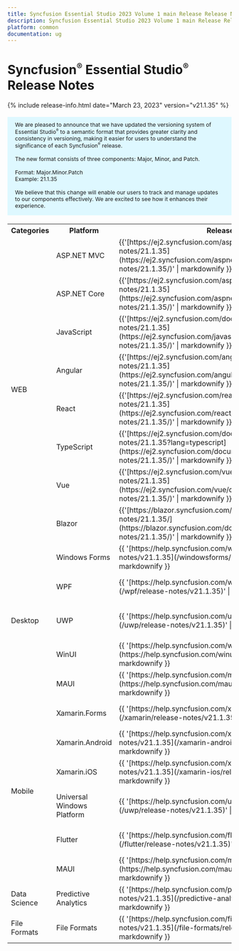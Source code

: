 ```yaml
---
title: Syncfusion Essential Studio 2023 Volume 1 main Release Release Notes  
description: Syncfusion Essential Studio 2023 Volume 1 main Release Release Notes  
platform: common
documentation: ug
---
```


# Syncfusion<sup style="font-size:70%">&reg;</sup> Essential Studio<sup style="font-size:70%">&reg;</sup>  Release Notes  

{% include release-info.html date="March 23, 2023"   version="v21.1.35" %} 

<style>
#license {
    font-size: .88em!important;
margin-top: 1.5em;     margin-bottom: 1.5em;
    background-color: #def8ff;
    padding: 10px 17px 14px;
}
</style>

<div id="license">
We are pleased to announce that we have updated the versioning system of Essential Studio<sup style="font-size:70%">&reg;</sup> to a semantic format that provides greater clarity and consistency in versioning, making it easier for users to understand the significance of each Syncfusion<sup style="font-size:70%">&reg;</sup> release.
<br>
<br> The new format consists of three components: Major, Minor, and Patch.
<br>
<br> Format: Major.Minor.Patch
<br> Example: 21.1.35
<br>
<br> We believe that this change will enable our users to track and manage updates to our components effectively. We are excited to see how it enhances their experience.
</div>


<table>
<tr>
<th>
Categories</th><th>
Platform</th><th>
Release Notes</th><th>
Read Me</th></tr>
<tr>
<td rowspan="8">
WEB 
</td>
<td>
ASP.NET MVC
</td>
<td>{{'[https://ej2.syncfusion.com/aspnetmvc/documentation/release-notes/21.1.35](https://ej2.syncfusion.com/aspnetmvc/documentation/release-notes/21.1.35/)' | markdownify }}
</td>
<td>{{'[http://files2.syncfusion.com/Installs/v21.1.35/ReadMe/web/ASPMVC.html](http://files2.syncfusion.com/Installs/v21.1.35/ReadMe/web/ASPMVC.html)' | markdownify }}
</td>
</tr>
<tr>
<td>
ASP.NET Core	
</td>
<td>{{'[https://ej2.syncfusion.com/aspnetcore/documentation/release-notes/21.1.35](https://ej2.syncfusion.com/aspnetcore/documentation/release-notes/21.1.35/)' | markdownify }}
</td>
<td>{{'[http://files2.syncfusion.com/Installs/v21.1.35/ReadMe/web/ASPNETCORE.html](http://files2.syncfusion.com/Installs/v21.1.35/ReadMe/web/ASPNETCORE.html)' | markdownify }}
</td>
</tr>
<tr>
<td>
JavaScript
</td>
<td>{{'[https://ej2.syncfusion.com/documentation/release-notes/21.1.35](https://ej2.syncfusion.com/javascript/documentation/release-notes/21.1.35/)' | markdownify }}
</td>
<td>{{'[http://files2.syncfusion.com/Installs/v21.1.35/ReadMe/web/JavaScript.html](http://files2.syncfusion.com/Installs/v21.1.35/ReadMe/web/JavaScript.html)' | markdownify }}
</td>
</tr>
<tr>
<td>
Angular
</td>
<td>{{'[https://ej2.syncfusion.com/angular/documentation/release-notes/21.1.35](https://ej2.syncfusion.com/angular/documentation/release-notes/21.1.35/)' | markdownify }}
</td>
<td>{{'[http://files2.syncfusion.com/Installs/v21.1.35/ReadMe/web/Angular.html](http://files2.syncfusion.com/Installs/v21.1.35/ReadMe/web/Angular.html)' | markdownify }}
</td>
</tr>
<tr>
<td>
React
</td>
<td>{{'[https://ej2.syncfusion.com/react/documentation/release-notes/21.1.35](https://ej2.syncfusion.com/react/documentation/release-notes/21.1.35/)' | markdownify }}
</td>
<td>{{'[http://files2.syncfusion.com/Installs/v21.1.35/ReadMe/web/React.html](http://files2.syncfusion.com/Installs/v21.1.35/ReadMe/web/React.html)' | markdownify }}
</td>
</tr>
<tr>
<td>
TypeScript
</td>
<td>{{'[https://ej2.syncfusion.com/documentation/release-notes/21.1.35?lang=typescript](https://ej2.syncfusion.com/documentation/release-notes/21.1.35/)' | markdownify }}
</td>
<td>{{'[http://files2.syncfusion.com/Installs/v21.1.35/ReadMe/web/TypeScript.html](http://files2.syncfusion.com/Installs/v21.1.35/ReadMe/web/TypeScript.html)' | markdownify }}
</td>
</tr>
<tr>
<td>
Vue
</td>
<td>{{'[https://ej2.syncfusion.com/vue/documentation/release-notes/21.1.35](https://ej2.syncfusion.com/vue/documentation/release-notes/21.1.35/)' | markdownify }}
</td>
<td>{{'[http://files2.syncfusion.com/Installs/v21.1.35/ReadMe/web/Vue.html](http://files2.syncfusion.com/Installs/v21.1.35/ReadMe/web/Vue.html)' | markdownify }}
</td>
</tr>
<tr>
<td>
Blazor
</td>
<td>{{'[https://blazor.syncfusion.com/documentation/release-notes/21.1.35/](https://blazor.syncfusion.com/documentation/release-notes/21.1.35/)' | markdownify }}
</td>
<td>{{'[http://files2.syncfusion.com/Installs/v21.1.35/ReadMe/web/Blazor.html](http://files2.syncfusion.com/Installs/v21.1.35/ReadMe/web/Blazor.html)' | markdownify }}
</td>
</tr>
<tr>
<td rowspan="5">
Desktop
</td>
<td>
Windows Forms
</td>
<td>{{ '[https://help.syncfusion.com/windowsforms/release-notes/v21.1.35](/windowsforms/release-notes/v21.1.35)' | markdownify }}
</td>
<td>{{ '[http://files2.syncfusion.com/Installs/v21.1.35/ReadMe/WindowsForms.html](http://files2.syncfusion.com/Installs/v21.1.35/ReadMe/WindowsForms.html)' | markdownify }}
</td>
</tr>
<tr>
<td>
WPF
</td>
<td>{{ '[https://help.syncfusion.com/wpf/release-notes/v21.1.35](/wpf/release-notes/v21.1.35)' | markdownify }}
</td>
<td>{{ '[http://files2.syncfusion.com/Installs/v21.1.35/ReadMe/WPF.html](http://files2.syncfusion.com/Installs/v21.1.35/ReadMe/WPF.html)' | markdownify }}
</td>
</tr>
<tr>
<td>
UWP
</td>
<td>{{ '[https://help.syncfusion.com/uwp/release-notes/v21.1.35](/uwp/release-notes/v21.1.35)' | markdownify }}
</td>
<td>{{ '[http://files2.syncfusion.com/Installs/v21.1.35/ReadMe/UniversalWindows.html](http://files2.syncfusion.com/Installs/v21.1.35/ReadMe/UniversalWindows.html)' | markdownify }}
</td>
</tr>
<tr>
<td>
WinUI
</td>
<td>{{ '[https://help.syncfusion.com/winui/release-notes/v21.1.35](https://help.syncfusion.com/winui/release-notes/v21.1.35)' | markdownify }}
</td>
<td>{{ '[http://files2.syncfusion.com/Installs/v21.1.35/ReadMe/WinUI.html](http://files2.syncfusion.com/Installs/v21.1.35/ReadMe/WinUI.html)' | markdownify }}
</td>
</tr>
<tr>
<td>
MAUI
</td>
<td>{{ '[https://help.syncfusion.com/maui/release-notes/v21.1.35](https://help.syncfusion.com/maui/release-notes/v21.1.35)' | markdownify }}
</td>
<td>{{ '[http://files2.syncfusion.com/Installs/v21.1.35/ReadMe/.NETMAUI.html](http://files2.syncfusion.com/Installs/v21.1.35/ReadMe/.NETMAUI.html)' | markdownify }}
</td>
</tr>
<tr>
<td rowspan="6">
Mobile
</td>
<td>
Xamarin.Forms
</td>
<td>{{ '[https://help.syncfusion.com/xamarin/release-notes/v21.1.35](/xamarin/release-notes/v21.1.35)' | markdownify }}
</td>
<td>{{ '[http://files2.syncfusion.com/Installs/v21.1.35/ReadMe/Xamarin_Forms.html](http://files2.syncfusion.com/Installs/v21.1.35/ReadMe/Xamarin_Forms.html)' | markdownify }}
</td>
</tr>
<tr>
<td>
Xamarin.Android
</td>
<td>{{ '[https://help.syncfusion.com/xamarin-android/release-notes/v21.1.35](/xamarin-android/release-notes/v21.1.35)' | markdownify }}
</td>
<td>{{ '[http://files2.syncfusion.com/Installs/v21.1.35/ReadMe/Xamarin_Forms.html](http://files2.syncfusion.com/Installs/v21.1.35/ReadMe/Xamarin_Forms.html)' | markdownify }}
</td>
</tr>
<tr>
<td>
Xamarin.iOS
</td>
<td>{{ '[https://help.syncfusion.com/xamarin-ios/release-notes/v21.1.35](/xamarin-ios/release-notes/v21.1.35)' | markdownify }}
</td>
<td>{{ '[http://files2.syncfusion.com/Installs/v21.1.35/ReadMe/Xamarin_Forms.html](http://files2.syncfusion.com/Installs/v21.1.35/ReadMe/Xamarin_Forms.html)' | markdownify }}
</td>
</tr>
<tr>
<td>
Universal Windows Platform
</td>
<td>{{ '[https://help.syncfusion.com/uwp/release-notes/v21.1.35](/uwp/release-notes/v21.1.35)' | markdownify }}
</td>
<td>{{ '[http://files2.syncfusion.com/Installs/v21.1.35/ReadMe/UniversalWindows.html](http://files2.syncfusion.com/Installs/v21.1.35/ReadMe/UniversalWindows.html)' | markdownify }}
</td>
</tr>
<tr>
<td>
Flutter
</td>
<td>{{ '[https://help.syncfusion.com/flutter/release-notes/v21.1.35](/flutter/release-notes/v21.1.35)' | markdownify }}
</td>
<td>{{ '[http://files2.syncfusion.com/Installs/v21.1.35/ReadMe/Flutter.html](http://files2.syncfusion.com/Installs/v21.1.35/ReadMe/Flutter.html)' | markdownify }}
</td>
</tr>
<tr>
<td>
MAUI
</td>
<td>{{ '[https://help.syncfusion.com/maui/release-notes/v21.1.35](https://help.syncfusion.com/maui/release-notes/v21.1.35)' | markdownify }}
</td>
<td>{{ '[http://files2.syncfusion.com/Installs/v21.1.35/ReadMe/.NETMAUI.html](http://files2.syncfusion.com/Installs/v21.1.35/ReadMe/.NETMAUI.html)' | markdownify }}
</td>
</tr>



<tr>
<td>
Data Science
</td>
<td>
Predictive Analytics
</td>
<td>{{ '[https://help.syncfusion.com/predictive-analytics/release-notes/v21.1.35](/predictive-analytics/release-notes/v21.1.35)' | markdownify }}
</td>
<td>
</td>
</tr>
<tr>
<td>
File Formats
</td>
<td>
File Formats
</td>
<td>{{ '[https://help.syncfusion.com/file-formats/release-notes/v21.1.35](/file-formats/release-notes/v21.1.35)' | markdownify }}
</td>
<td>
</td>
</tr>
</table>